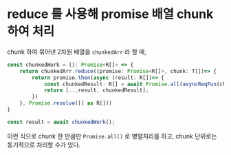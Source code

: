 # reduce 를 사용해 promise 배열 chunk 하여 처리

chunk 하여 묶어낸 2차원 배열을 `chunkedArr` 라 할 때,

```typescript
const chunkedWork = (): Promise<R[]> => {
    return chunkedArr.reduce((promise: Promise<R[]>, chunk: T[])=> {
        return promise.then(async (result: R[])=> {
            const chunkedResult: R[] = await Promise.all(asyncReqFun(chunk));
            return [...result, chunkedResult];
        })
    }, Promise.resolve([] as R[])) 
}

const result = await chunkedWork();
```

이런 식으로 chunk 한 만큼만 `Promise.all()` 로 병렬처리를 하고, chunk 단위로는 동기적으로 처리할 수가 있다.
